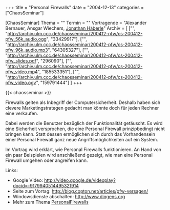 +++
title = "Personal Firewalls"
date = "2004-12-13"
categories = ["ChaosSeminar"]

[ChaosSeminar]
Thema = ""
Termin = ""
Vortragende = "Alexander Bernauer, Ansgar Wiechers, [Jonathan Häberle](http://dreampulse.de)"
Archiv = [
	["", "http://archiv.ulm.ccc.de/chaosseminar/200412-pfw/cs-200412-pfw_56k_audio.ogg", "33429917"],
	["", "http://archiv.ulm.ccc.de/chaosseminar/200412-pfw/cs-200412-pfw_96k_audio.mp3", "64305327"],
	["", "http://archiv.ulm.ccc.de/chaosseminar/200412-pfw/cs-200412-pfw_slides.pdf", "296090"],
	["", "http://archiv.ulm.ccc.de/chaosseminar/200412-pfw/cs-200412-pfw_video.mp4", "185533351"],
	["", "http://archiv.ulm.ccc.de/chaosseminar/200412-pfw/cs-200412-pfw_video.ogv", "159791444"]
	]
+++

{{< chaosseminar >}}

Firewalls gelten als Inbegriff der Computersicherheit. Deshalb haben sich clevere Marketingstrategen gedacht man könnte doch für jeden Rechner eine verkaufen.

Dabei werden die Benutzer bezüglich der Funktionalität getäuscht. Es wird eine Sicherheit versprochen, die eine Personal Firewall prinzipbedingt nicht bringen kann. Statt dessen ermöglichen sich durch das Vorhandensein einer Personal Firewall ganz neue Angriffsmöglichkeiten auf ein System.

Im Vortrag wird erklärt, wie Personal Firewalls funktionieren. An Hand von ein paar Beispielen wird anschließend gezeigt, wie man eine Personal Firewall umgehen oder angreifen kann.

Links:

- Google Video: http://video.google.de/videoplay?docid=-9179940514495321914
- Seite zum Vortag: http://blog.copton.net/articles/pfw-versagen/
- Windowsdienste abschalten: http://www.dingens.org
- Mehr zum Thema [PersonalFirewalls](http://ulm.ccc.de/PersonalFirewalls)
